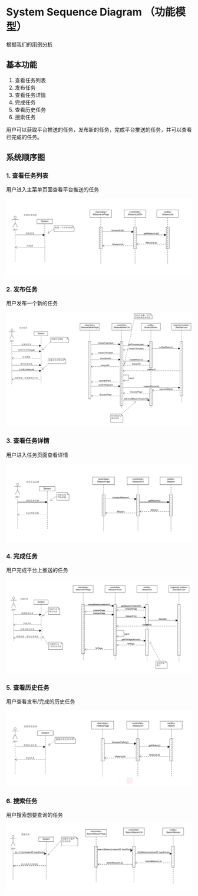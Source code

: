 # System Sequence Diagram （功能模型）

根据我们的[用例分析](06-02-use-cases.md)

## 基本功能

1. 查看任务列表
2. 发布任务
3. 查看任务详情
4. 完成任务
5. 查看历史任务
6. 搜索任务

用户可以获取平台推送的任务，发布新的任务，完成平台推送的任务，并可以查看已完成的任务。

## 系统顺序图

### 1. 查看任务列表

用户进入主菜单页面查看平台推送的任务

![](image/6_5_1_1.png)

### 2. 发布任务

用户发布一个新的任务

![](image/6_5_2.png)

### 3. 查看任务详情

用户进入任务页面查看详情

![](image/6_5_3.png)

### 4. 完成任务

用户完成平台上推送的任务

![](image/6_5_4.png)

### 5. 查看历史任务

用户查看发布/完成的历史任务

![](image/6_5_5.png)

### 6. 搜索任务

用户搜索想要查询的任务

![](image/6_5_6.png)





